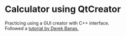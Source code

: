 # Calculator using QtCreator
Practicing using a GUI creator with C++ interface. <br>
Followed a <a href="https://www.youtube.com/watch?v=txGRU7OrTZo&t=1829s">tutorial by Derek Banas.</a>
